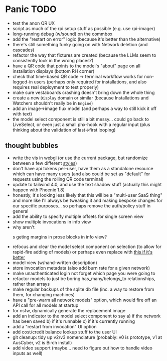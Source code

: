 # Panic TODO

- test the anon QR UX
- script as much of the rpi setup stuff as possible (e.g. use rpi-imager)
- long-running debug (w/sound) on the commbox
- add the "restart on error" logic (because it's better than the alternative)
- there's still something funky going on with Network deletion (and cascades)
- refactor the way that fixtures are created (because the LLMs seem to
  consistently look in the wrong places?)
- have a QR code that points to the model's "about" page on all installation
  displays (bottom RH corner)
- check that time-based QR code -> terminal workflow works for non-logged-in
  users (perhaps only required for installations, and also requires real
  deployment to test properly)
- make sure vestaboards crashing doesn't bring down the whole thing
- create a new `Display` domain or similar (because Installations and Watchers
  shouldn't really be in `Engine`)
- add an image->image flux model (and perhaps a way to still kick it off with
  text)
- the model select component is still a bit messy... could go back to
  LiveSelect, or even just a small phx-hook with a regular input (plus thinking
  about the validation of last->first looping)

## thought bubbles

- write the vis in webgl (or use the current package, but randomize between a
  few different [styles](https://audiomotion.dev/demo/))
- don't have api tokens per-user, have them as a standalone resource which can
  have many users (and also could be set as "default" for requests using the
  rolling QR code terminal)
- update to tailwind 4.0, and use the text shadow stuff (actually this might
  happen with Phoenix 1.8)
- honestly, it's looking less likely that this will be a "multi-user SaaS thing"
  and more like I'll always be tweaking it and making bespoke changes for our
  specific purposes... so perhaps remove the auth/policy stuff in general
- add the ability to specify multiple offsets for single screen view
- show multiple invocations in info view
- why aren't <p>s geting margins in prose blocks in info view?
- refocus and clear the model select component on selection (to allow for
  rapid-fire adding of models) or perhaps even replace with
  [this if it's better](https://hexdocs.pm/autocomplete_input/readme.html)
- model view (w/hand-written description)
- store invocation metadata (also add burn rate for a given network)
- make unauthenticated login not forget which page you were going to
- refactor models to just be boring has_many/belongs_to relationships, rather
  than arrays
- make regular backups of the sqlite db file (inc. a way to restore from them,
  for changing machines)
- have a "pre-warm all network models" option, which would fire off an API call
  for all models at startup
- for nsfw, dynamically generate the replacement image
- add an indicator to the model select component to say a) if the network has
  been saved b) if it's runnable c) if it's currently running
- add a "restart from invocation" UI option
- add cost/credit balance lookup stuff to the user UI
- git cleanup: tidy up v2/v3 nomenclature (probably: v0 is prototype, v1 at
  AusCyber, v2 is Birch install)
- add video support (maybe... need to figure out how to handle video inputs as
  well)
